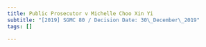 ```yaml
---
title: Public Prosecutor v Michelle Choo Xin Yi
subtitle: "[2019] SGMC 80 / Decision Date: 30\_December\_2019"
tags: []

---
```

